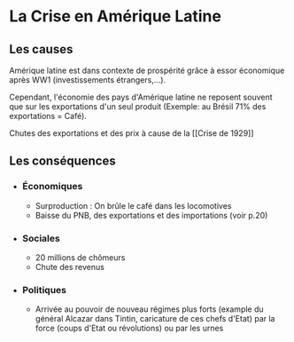# La Crise en Amérique Latine

## Les causes

Amérique latine est dans contexte de prospérité grâce à essor économique après WW1 (investissements étrangers,...).

Cependant, l'économie des pays d'Amérique latine ne reposent souvent que sur les exportations d'un seul produit (Exemple: au Brésil 71% des exportations = Café).

Chutes des exportations et des prix à cause de la [[Crise de 1929]]

## Les conséquences

- ### Économiques
	- Surproduction : On brûle le café dans les locomotives
	- Baisse du PNB, des exportations et des importations (voir p.20)
- ### Sociales
	- 20 millions de chômeurs
	- Chute des revenus
- ### Politiques
	- Arrivée au pouvoir de nouveau régimes plus forts (example du général Alcazar dans Tintin, caricature de ces chefs d'Etat) par la force (coups d'Etat ou révolutions) ou par les urnes